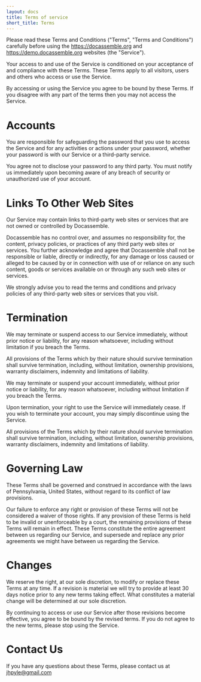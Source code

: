 ```yaml
---
layout: docs
title: Terms of service
short_title: Terms
---
```


Please read these Terms and Conditions ("Terms", "Terms and
Conditions") carefully before using the https://docassemble.org and
https://demo.docassemble.org websites (the "Service").

Your access to and use of the Service is conditioned on your
acceptance of and compliance with these Terms. These Terms apply to
all visitors, users and others who access or use the Service.

By accessing or using the Service you agree to be bound by these
Terms.  If you disagree with any part of the terms then you may not
access the Service.

# Accounts

You are responsible for safeguarding the password that you use to
access the Service and for any activities or actions under your
password, whether your password is with our Service or a third-party
service.

You agree not to disclose your password to any third party. You must
notify us immediately upon becoming aware of any breach of security or
unauthorized use of your account.

# Links To Other Web Sites

Our Service may contain links to third-party web sites or services
that are not owned or controlled by Docassemble.

Docassemble has no control over, and assumes no responsibility for,
the content, privacy policies, or practices of any third party web
sites or services. You further acknowledge and agree that Docassemble
shall not be responsible or liable, directly or indirectly, for any
damage or loss caused or alleged to be caused by or in connection with
use of or reliance on any such content, goods or services available on
or through any such web sites or services.

We strongly advise you to read the terms and conditions and privacy
policies of any third-party web sites or services that you visit.

# Termination

We may terminate or suspend access to our Service immediately, without
prior notice or liability, for any reason whatsoever, including
without limitation if you breach the Terms.

All provisions of the Terms which by their nature should survive
termination shall survive termination, including, without limitation,
ownership provisions, warranty disclaimers, indemnity and limitations
of liability.

We may terminate or suspend your account immediately, without prior
notice or liability, for any reason whatsoever, including without
limitation if you breach the Terms.

Upon termination, your right to use the Service will immediately
cease. If you wish to terminate your account, you may simply
discontinue using the Service.

All provisions of the Terms which by their nature should survive
termination shall survive termination, including, without limitation,
ownership provisions, warranty disclaimers, indemnity and limitations
of liability.

# Governing Law

These Terms shall be governed and construed in accordance with the
laws of Pennsylvania, United States, without regard to its conflict of
law provisions.

Our failure to enforce any right or provision of these Terms will not
be considered a waiver of those rights. If any provision of these
Terms is held to be invalid or unenforceable by a court, the remaining
provisions of these Terms will remain in effect. These Terms
constitute the entire agreement between us regarding our Service, and
supersede and replace any prior agreements we might have between us
regarding the Service.

# Changes

We reserve the right, at our sole discretion, to modify or replace
these Terms at any time. If a revision is material we will try to
provide at least 30 days notice prior to any new terms taking
effect. What constitutes a material change will be determined at our
sole discretion.

By continuing to access or use our Service after those revisions
become effective, you agree to be bound by the revised terms. If you
do not agree to the new terms, please stop using the Service.

# Contact Us

If you have any questions about these Terms, please contact us at
jhpyle@gmail.com
